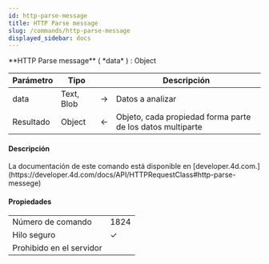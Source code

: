 ```yaml
---
id: http-parse-message
title: HTTP Parse message
slug: /commands/http-parse-message
displayed_sidebar: docs
---
```


<!--REF #_command_.HTTP Parse message.Syntax-->**HTTP Parse message** ( *data* ) : Object<!-- END REF-->
<!--REF #_command_.HTTP Parse message.Params-->
| Parámetro | Tipo |  | Descripción |
| --- | --- | --- | --- |
| data | Text, Blob | &#8594;  | Datos a analizar |
| Resultado | Object | &#8592; | Objeto, cada propiedad forma parte de los datos multiparte |

<!-- END REF-->

#### Descripción 

<!--REF #_command_.HTTP Parse message.Summary-->La documentación de este comando está disponible en [developer.<!-- END REF-->4d.com.](https://developer.4d.com/docs/API/HTTPRequestClass#http-parse-messege)


#### Propiedades
|  |  |
| --- | --- |
| Número de comando | 1824 |
| Hilo seguro | &check; |
| Prohibido en el servidor ||


